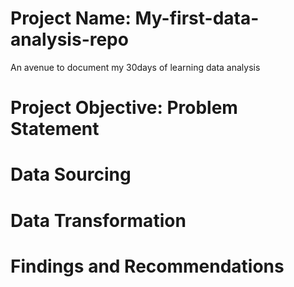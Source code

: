 # Project Name: My-first-data-analysis-repo
An avenue to document my 30days of learning data analysis

# Project Objective: Problem Statement

# Data Sourcing

# Data Transformation

# Findings and Recommendations
